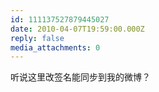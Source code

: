 ```yaml
---
id: 111137527879445027
date: 2010-04-07T19:59:00.000Z
reply: false
media_attachments: 0
---
```


听说这里改签名能同步到我的微博？ ​​​​


